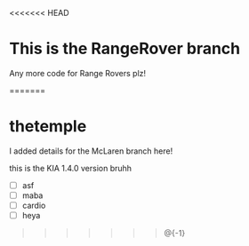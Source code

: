 <<<<<<< HEAD
# This is the RangeRover branch

Any more code for Range Rovers plz!

=======
# thetemple

I added details for the McLaren branch here!

this is the KIA 1.4.0 version bruhh

- [ ] asf
- [ ] maba
- [ ] cardio
- [ ] heya
>>>>>>> @{-1}
